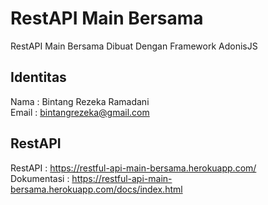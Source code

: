 # RestAPI Main Bersama
RestAPI Main Bersama Dibuat Dengan Framework AdonisJS

## Identitas
Nama  : Bintang Rezeka Ramadani \
Email : bintangrezeka@gmail.com

## RestAPI
RestAPI     : https://restful-api-main-bersama.herokuapp.com/ \
Dokumentasi : https://restful-api-main-bersama.herokuapp.com/docs/index.html
